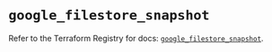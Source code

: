 # `google_filestore_snapshot`

Refer to the Terraform Registry for docs: [`google_filestore_snapshot`](https://registry.terraform.io/providers/hashicorp/google/6.49.0/docs/resources/filestore_snapshot).
